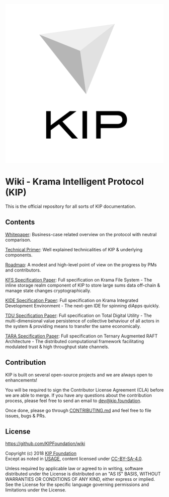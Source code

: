 
<p><a style=algin:center" href="http://kip.foundation"><img src="./images/logo.png" /></a>

# Wiki - Krama Intelligent Protocol (KIP)
This is the official repository for all sorts of KIP documentation.

## Contents

[Whitepaper](/pages/white-paper/Whitepaper.md): Business-case related overview on the protocol with neutral comparison.

[Technical Primer](/pages/technical-primer/TechnicalPrimer.md): Well explained technicalities of KIP & underlying components.

[Roadmap](/pages/pm/Roadmap.md): A modest and high-level point of view on the progress by PMs and contributors.

[KFS Specification Paper](/pages/kfs/kfs-specs.md): Full specification on Krama File System - The inline storage realm component of KIP to store large sums data off-chain & manage state changes cryptographically.

[KIDE Specification Paper](/pages/kide/kide-specs.md): Full specification on Krama Integrated Development Environment - The next-gen IDE for spinning diApps quickly.

[TDU Specification Paper](/pages/tdu/tdu-specs.md): Full specification on Total Digital Utility - The multi-dimensional value persistence of collective behaviour of all actors in the system & providing means to transfer the same economically.

[TARA Specification Paper](/pages/tara/tara-specs.md): Full specification on Ternary Augmented RAFT Architecture - The distributed computational framework facilitating modulated trust & high throughput state channels.

## Contribution

KIP is built on several open-source projects and we are always open to enhancements! 

You will be required to sign the Contributor License Agreement (CLA) before we are able to merge. If you have any questions about the contribution process, please feel free to send an email to [dev@kip.foundation](mailto:dev@kip.foundation).  

Once done, please go through [CONTRIBUTING.md](/CONTRIBUTING.md) and feel free to file issues, bugs & PRs.  

## License
https://github.com/KIPFoundation/wiki

Copyright (c) 2018 [KIP Foundation](http://kip.foundation)  
Except as noted in [USAGE](/USAGE.md), content licensed under [CC-BY-SA-4.0](/LICENSE).

Unless required by applicable law or agreed to in writing, software distributed under the License is distributed on an "AS IS" BASIS, WITHOUT WARRANTIES OR CONDITIONS OF ANY KIND, either express or implied. See the License for the specific language governing permissions and limitations under the License.